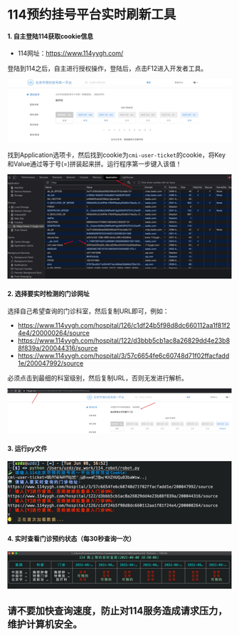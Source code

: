 # 114预约挂号平台实时刷新工具

#### 1. 自主登陆114获取cookie信息

* 114网址：https://www.114yygh.com/

登陆到114之后，自主进行授权操作，登陆后，点击F12进入开发者工具。

![](images/F9D7620F-E6D6-430C-A419-9700181294CC.png)

找到Application选项卡，然后找到cookie为`cmi-user-ticket`的cookie，将Key和Value通过等于号(=)拼装起来拼。运行程序第一步键入该值！

![](images/40D69962-D690-4CE7-BAB2-5524E966A724.png)

#### 2. 选择要实时检测的门诊网址

选择自己希望查询的门诊科室，然后复制URL即可，例如：

* https://www.114yygh.com/hospital/126/c1df24b5f98d8dc660112aa1f81f24e4/200000264/source
* https://www.114yygh.com/hospital/122/d3bbb5cb1ac8a26829dd4e23b88f839a/200044316/source
* https://www.114yygh.com/hospital/3/57c6654fe6c60748d71f02ffacfadd1e/200047992/source

必须点击到最细的科室级别，然后复制URL，否则无发进行解析。

![](images/6D65B0A1-8980-4AEF-8596-C4AEB7FB87E4.png)

#### 3. 运行py文件

![](images/A110686C-3D4D-4603-8687-C6F476A0AEF8.png)

#### 4. 实时查看门诊预约状态（每30秒查询一次）

![](images/60D988FB-BCAC-47D1-B009-5553D4646A98.png)

## 请不要加快查询速度，防止对114服务造成请求压力，维护计算机安全。